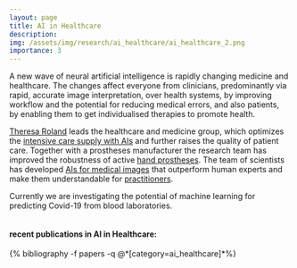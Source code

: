 ```yaml
---
layout: page
title: AI in Healthcare
description:
img: /assets/img/research/ai_healthcare/ai_healthcare_2.png
importance: 3
---
```

<p>
 A new wave of neural artificial intelligence is rapidly changing medicine and healthcare. The changes affect everyone from clinicians, predominantly via rapid, accurate image interpretation, over health systems, by improving workflow and the potential for reducing medical errors, and also patients, by enabling them to get individualised therapies to promote health. </p>


 [Theresa Roland](https://jku.at/en/institute-for-machine-learning/about-us/team/dipl-ing-dr-theresa-roland/) leads the healthcare and medicine group, which optimizes the [intensive care supply with AIs](https://jku.at/en/institute-for-machine-learning/blog/mc3/) and further raises the quality of patient care. Together with a prostheses manufacturer the research team has improved the robustness of active [hand prostheses](https://www.researchgate.net/project/Insulated-EMG-Sensing-for-Myoelectric-Prostheses-Control). The team of scientists has developed [AIs for medical images](https://openreview.net/forum?id=ryl5khRcKm) that outperform human experts and make them understandable for [practitioners](https://link.springer.com/book/10.1007/978-3-030-28954-6).

  Currently we are investigating the potential of machine learning for predicting Covid-19 from blood laboratories.

  <div class="row">
      <div class="col-sm mt-3 mt-md-0">
          <img class="img-fluid rounded z-depth-1" src="{{ '/assets/img/research/ai_healthcare/ai_healthcare_1.png' | relative_url }}" alt="" title="example image"/>
      </div>
  </div>


  <div class="publications">
  <h4>recent publications in AI in Healthcare:</h4>
    {% bibliography -f papers -q @*[category=ai_healthcare]*%}
  </div>
